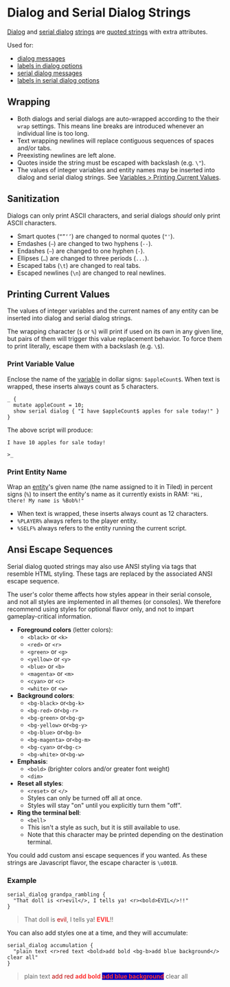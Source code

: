 # Dialog and Serial Dialog Strings

[Dialog](dialogs) and [serial dialog](serial_dialogs) [strings](primitive_types#strings) are [quoted strings](primitive_types#quoted-string) with extra attributes.

Used for:

- [dialog messages](dialogs#dialog-message)
- [labels in dialog options](dialogs#dialog-option)
- [serial dialog messages](serial_dialogs#serial-dialog-message)
- [labels in serial dialog options](serial_dialogs#serial-dialog-option)

## Wrapping

- Both dialogs and serial dialogs are auto-wrapped according to the their `wrap` settings. This means line breaks are introduced whenever an individual line is too long.
- Text wrapping newlines will replace contiguous sequences of spaces and/or tabs.
- Preexisting newlines are left alone.
- Quotes inside the string must be escaped with backslash (e.g. `\"`).
- The values of integer variables and entity names may be inserted into dialog and serial dialog strings. See [Variables > Printing Current Values](state#printing-current-values).

## Sanitization

Dialogs can only print ASCII characters, and serial dialogs *should* only print ASCII characters.

- Smart quotes (`“”‘’`) are changed to normal quotes (`"'`).
- Emdashes (`—`) are changed to two hyphens (`--`).
- Endashes (`–`) are changed to one hyphen (`-`).
- Ellipses (`…`) are changed to three periods (`...`).
- Escaped tabs (`\t`) are changed to real tabs.
- Escaped newlines (`\n`) are changed to real newlines.

## Printing Current Values

The values of integer variables and the current names of any entity can be inserted into dialog and serial dialog strings.

The wrapping character (`$` or `%`) will print if used on its own in any given line, but pairs of them will trigger this value replacement behavior. To force them to print literally, escape them with a backslash (e.g. `\$`).

### Print Variable Value

Enclose the name of the [variable](state#integer-variables) in dollar signs: `$appleCount$`. When text is wrapped, these inserts always count as 5 characters.

```mgs
_ {
  mutate appleCount = 10;
  show serial dialog { "I have $appleCount$ apples for sale today!" }
}
```

The above script will produce:

```
I have 10 apples for sale today!

>_
```

### Print Entity Name

Wrap an [entity](entities)'s given name (the name assigned to it in Tiled) in percent signs (`%`) to insert the entity's name as it currently exists in RAM: `"Hi, there! My name is %Bob%!"`

- When text is wrapped, these inserts always count as 12 characters.
- `%PLAYER%` always refers to the player entity.
- `%SELF%` always refers to the entity running the current script.

## Ansi Escape Sequences

Serial dialog quoted strings may also use ANSI styling via tags that resemble HTML styling. These tags are replaced by the associated ANSI escape sequence.

The user's color theme affects how styles appear in their serial console, and not all styles are implemented in all themes (or consoles). We therefore recommend using styles for optional flavor only, and not to impart gameplay-critical information.

- **Foreground colors** (letter colors):
	- `<black>` or `<k>`
	- `<red>` or `<r>`
	- `<green>` or `<g>`
	- `<yellow>` or `<y>`
	- `<blue>` or `<b>`
	- `<magenta>` or `<m>`
	- `<cyan>` or `<c>`
	- `<white>` or `<w>`
- **Background colors**:
	- `<bg-black>` or`<bg-k>`
	- `<bg-red>` or`<bg-r>`
	- `<bg-green>` or`<bg-g>`
	- `<bg-yellow>` or`<bg-y>`
	- `<bg-blue>` or`<bg-b>`
	- `<bg-magenta>` or`<bg-m>`
	- `<bg-cyan>` or`<bg-c>`
	- `<bg-white>` or`<bg-w>`
- **Emphasis**:
	- `<bold>` (brighter colors and/or greater font weight)
	- `<dim>`
- **Reset all styles**:
	- `<reset>` or `</>`
	- Styles can only be turned off all at once.
	- Styles will stay "on" until you explicitly turn them "off".
- **Ring the terminal bell**:
	- `<bell>`
	- This isn't a style as such, but it is still available to use.
	- Note that this character may be printed depending on the destination terminal.

You could add custom ansi escape sequences if you wanted. As these strings are Javascript flavor, the escape character is `\u001B`.

### Example

```mgs
serial_dialog grandpa_rambling {
  "That doll is <r>evil</>, I tells ya! <r><bold>EVIL</>!!"
}
```

> That doll is <span style="color:#b00;">evil</span>, I tells ya! <span style="color:#f33;font-weight:bold;">EVIL</span>!!

You can also add styles one at a time, and they will accumulate:

```mgs
serial_dialog accumulation {
  "plain text <r>red text <bold>add bold <bg-b>add blue background</> clear all"
}
```

> plain text <span style="color:#b00;">add red </span><span style="color:#f33;font-weight:bold;">add bold </span><span style="color:#f33;font-weight:bold;background-color:#00b">add blue background</span> clear all
